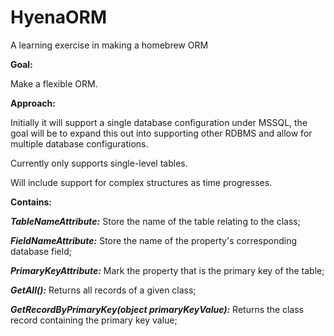 # HyenaORM
A learning exercise in making a homebrew ORM

**Goal:**

Make a flexible ORM.

**Approach:**

Initially it will support a single database configuration under MSSQL, the goal will be to expand this out into supporting other RDBMS and allow for multiple database configurations.

Currently only supports single-level tables.

Will include support for complex structures as time progresses.

**Contains:**

**_TableNameAttribute:_** Store the name of the table relating to the class;

**_FieldNameAttribute:_** Store the name of the property's corresponding database field;

**_PrimaryKeyAttribute:_** Mark the property that is the primary key of the table;

**_GetAll():_** Returns all records of a given class;

**_GetRecordByPrimaryKey(object primaryKeyValue):_** Returns the class record containing the primary key value;
